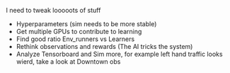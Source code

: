 I need to tweak looooots of stuff

- Hyperparameters (sim needs to be more stable)
- Get multiple GPUs to contribute to learning
- Find good ratio Env_runners vs Learners
- Rethink observations and rewards (The AI tricks the system)
- Analyze Tensorboard and Sim more, for example left hand traffic looks wierd, take a look at Downtown obs
